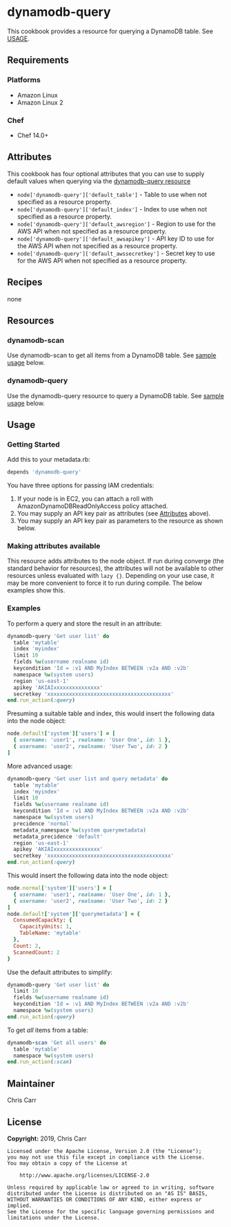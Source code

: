 # dynamodb-query

This cookbook provides a resource for querying a DynamoDB table. See [USAGE](#usage).

## Requirements

### Platforms

- Amazon Linux
- Amazon Linux 2

### Chef

- Chef 14.0+

## Attributes

This cookbook has four optional attributes that you can use to supply default values when querying via the [dynamodb-query resource](#dynamodb-query)

- `node['dynamodb-query']['default_table']` - Table to use when not specified as a resource property.
- `node['dynamodb-query']['default_index']` - Index to use when not specified as a resource property.
- `node['dynamodb-query']['default_awsregion']` - Region to use for the AWS API when not specified as a resource property.
- `node['dynamodb-query']['default_awsapikey']` - API key ID to use for the AWS API when not specified as a resource property.
- `node['dynamodb-query']['default_awssecretkey']` - Secret key to use for the AWS API when not specified as a resource property.

## Recipes

none

## Resources

### dynamodb-scan

Use dynamodb-scan to get all items from a DynamoDB table. See [sample usage](#usage) below.

### dynamodb-query

Use the dynamodb-query resource to query a DynamoDB table. See [sample usage](#usage) below.

## Usage

### Getting Started

Add this to your metadata.rb:

```ruby
depends 'dynamodb-query'
```

You have three options for passing IAM credentials:
1. If your node is in EC2, you can attach a roll with AmazonDynamoDBReadOnlyAccess policy attached.
2. You may supply an API key pair as attributes (see [Attributes](#attributes) above).
3. You may supply an API key pair as parameters to the resource as shown below.

### Making attributes available

This resource adds attributes to the node object. If run during converge (the standard behavior for resources), the attributes will not be available to other resources unless evaluated with `lazy {}`. Depending on your use case, it may be more convenient to force it to run during compile. The below examples show this.

### Examples

To perform a query and store the result in an attribute:

```ruby
dynamodb-query 'Get user list' do
  table 'mytable'
  index 'myindex'
  limit 10
  fields %w(username realname id)
  keycondition 'Id = :v1 AND MyIndex BETWEEN :v2a AND :v2b'
  namespace %w(system users)
  region 'us-east-1'
  apikey 'AKIAIxxxxxxxxxxxxxxx'
  secretkey 'xxxxxxxxxxxxxxxxxxxxxxxxxxxxxxxxxxxxxxxx'
end.run_action(:query)
```

Presuming a suitable table and index, this would insert the following data into the node object:

```ruby
node.default['system']['users'] = [
  { username: 'user1', realname: 'User One', id: 1 },
  { username: 'user2', realname: 'User Two', id: 2 }
]
```

More advanced usage:

```ruby
dynamodb-query 'Get user list and query metadata' do
  table 'mytable'
  index 'myindex'
  limit 10
  fields %w(username realname id)
  keycondition 'Id = :v1 AND MyIndex BETWEEN :v2a AND :v2b'
  namespace %w(system users)
  precidence 'normal'
  metadata_namespace %w(system querymetadata)
  metadata_precidence 'default'
  region 'us-east-1'
  apikey 'AKIAIxxxxxxxxxxxxxxx'
  secretkey 'xxxxxxxxxxxxxxxxxxxxxxxxxxxxxxxxxxxxxxxx'
end.run_action(:query)
```

This would insert the following data into the node object:

```ruby
node.normal['system']['users'] = [
  { username: 'user1', realname: 'User One', id: 1 },
  { username: 'user2', realname: 'User Two', id: 2 }
]
node.default['system']['querymetadata'] = {
  ConsumedCapackty: {
    CapacityUnits: 1,
    TableName: 'mytable'
  },
  Count: 2,
  ScannedCount: 2
}
```

Use the default attributes to simplify:

```ruby
dynamodb-query 'Get user list' do
  limit 10
  fields %w(username realname id)
  keycondition 'Id = :v1 AND MyIndex BETWEEN :v2a AND :v2b'
  namespace %w(system users)
end.run_action(:query)
```

To get _all_ items from a table:

```ruby
dynamodb-scan 'Get all users' do
  table 'mytable'
  namespace %w(system users)
end.run_action(:scan)
```

## Maintainer

Chris Carr

## License

**Copyright:** 2019, Chris Carr
```
Licensed under the Apache License, Version 2.0 (the "License");
you may not use this file except in compliance with the License.
You may obtain a copy of the License at

    http://www.apache.org/licenses/LICENSE-2.0

Unless required by applicable law or agreed to in writing, software
distributed under the License is distributed on an "AS IS" BASIS,
WITHOUT WARRANTIES OR CONDITIONS OF ANY KIND, either express or implied.
See the License for the specific language governing permissions and
limitations under the License.
```

